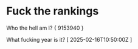 # Fuck the rankings

Who the hell am I?
{ 9153940 }

What fucking year is it?
[ 2025-02-16T10:50:00Z ]
